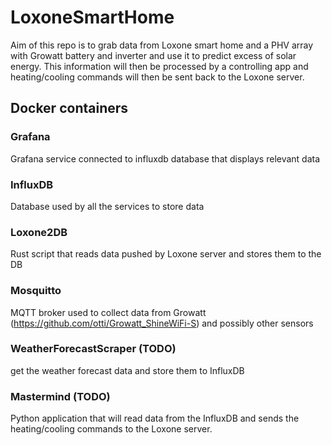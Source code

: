 # LoxoneSmartHome

Aim of this repo is to grab data from Loxone smart home and a PHV array with Growatt battery and inverter and use it to predict excess of solar energy.
This information will then be processed by a controlling app and heating/cooling commands will then be sent back to the Loxone server.

## Docker containers

### Grafana

Grafana service connected to influxdb database that displays relevant data

### InfluxDB

Database used by all the services to store data

### Loxone2DB

Rust script that reads data pushed by Loxone server and stores them to the DB

### Mosquitto

MQTT broker used to collect data from Growatt (https://github.com/otti/Growatt_ShineWiFi-S) and possibly other sensors

### WeatherForecastScraper (TODO)

get the weather forecast data and store them to InfluxDB

### Mastermind (TODO)

Python application that will read data from the InfluxDB and sends the heating/cooling commands to the Loxone server.
